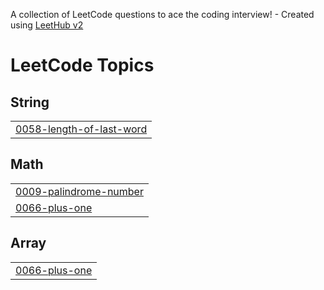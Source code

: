 A collection of LeetCode questions to ace the coding interview! - Created using [LeetHub v2](https://github.com/arunbhardwaj/LeetHub-2.0)
<!---LeetCode Topics Start-->
# LeetCode Topics
## String
|  |
| ------- |
| [0058-length-of-last-word](https://github.com/Athif-gitt/LeetCode/tree/master/0058-length-of-last-word) |
## Math
|  |
| ------- |
| [0009-palindrome-number](https://github.com/Athif-gitt/LeetCode/tree/master/0009-palindrome-number) |
| [0066-plus-one](https://github.com/Athif-gitt/LeetCode/tree/master/0066-plus-one) |
## Array
|  |
| ------- |
| [0066-plus-one](https://github.com/Athif-gitt/LeetCode/tree/master/0066-plus-one) |
<!---LeetCode Topics End-->